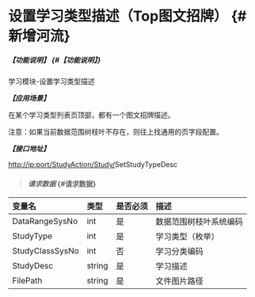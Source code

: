 # 设置学习类型描述（Top图文招牌） {#新增河流}

##### _【功能说明】_ {#【功能说明】}

学习模块-设置学习类型描述

_**【应用场景】**_

在某个学习类型列表页顶部，都有一个图文招牌描述。

注意：如果当前数据范围树枝叶不存在，则往上找通用的页字段配置。

_**【接口地址】**_

[http://ip:port/StudyAction/Study/](http://ip:port/HMAction/River/AddRiver)SetStudyTypeDesc

> #### _请求数据_ {#请求数据}

| 变量名 | 类型 | 是否必须 | 描述 |
| :--- | :--- | :--- | :--- |
| DataRangeSysNo | int | 是 | 数据范围树枝叶系统编码 |
| StudyType | int | 是 | 学习类型（枚举） |
| StudyClassSysNo | int | 否 | 学习分类编码 |
| StudyDesc | string | 是 | 学习描述 |
| FilePath | string | 是 | 文件图片路径 |



